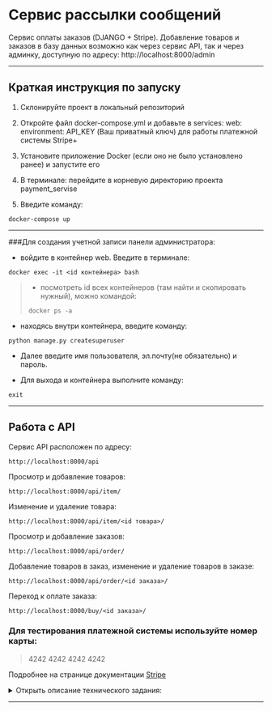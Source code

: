 # Сервис рассылки сообщений

Сервис оплаты заказов (DJANGO + Stripe).
Добавление товаров и заказов в базу данных возможно как через сервис API, так и через админку, доступную по адресу:
http://localhost:8000/admin

***

## Краткая инструкция по запуску

1. Склонируйте проект в локальный репозиторий

2. Откройте файл docker-compose.yml и добавьте в services: web: environment: API_KEY (Ваш приватный ключ) 
для работы платежной системы Stripe+

3. Установите приложение Docker (если оно не было установлено ранее) и запустите его

4. В терминале: перейдите в корневую директорию проекта payment_servise

5. Введите команду:

```
docker-compose up
```

***

###Для создания учетной записи панели администратора:

 - войдите в контейнер web. Введите в терминале:
 ```
 docker exec -it <id контейнера> bash 
 ```
  > - посмотреть id всех контейнеров (там найти и скопировать нужный), можно командой:
  > ```
  > docker ps -a
  > ```
 - находясь внутри контейнера, введите команду:
 ```
 python manage.py createsuperuser
 ```
 + Далее введите имя пользователя, эл.почту(не обязательно) и пароль.

 - Для выхода и контейнера выполните команду:
 ```
 exit
 ```

 ***

## Работа с API

Сервис API расположен по адресу:

```
http://localhost:8000/api
```
Просмотр и добавление товаров:
```
http://localhost:8000/api/item/
```
Изменение и удаление товара:
```
http://localhost:8000/api/item/<id товара>/
```
Просмотр и добавление заказов:
```
http://localhost:8000/api/order/
```
Добавление товаров в заказ, изменение и удаление товаров в заказе:
```
http://localhost:8000/api/order/<id заказа>/
```
Переход к оплате заказа:
```
http://localhost:8000/buy/<id заказа>/
```

### Для тестирования платежной системы используйте номер карты:
> 4242 4242 4242 4242

Подробнее на странице документации [Stripe](https://stripe.com/docs/testing)


<details>
<summary>Открыть описание технического задания:</summary>

[Ссылка на задание](https://docs.google.com/document/d/1RqJhk-pRDuAk4pH1uqbY9-8uwAqEXB9eRQWLSMM_9sI/edit?usp=sharing)

## Описание
stripe.com/docs - платёжная система с подробным API и бесплатным тестовым режимом для имитации и тестирования платежей. С помощью python библиотеки stripe можно удобно создавать платежные формы разных видов, сохранять данные клиента, и реализовывать прочие платежные функции.  
Мы предлагаем вам познакомиться с этой прекрасной платежной системой, реализовав простой сервер с одной html страничкой, который общается со Stripe и создает платёжные формы для товаров.   
Для решения нужно использовать Django. Решение бонусных задач даст вам возможность прокачаться и показать свои умения, но это не обязательно.  
Задание

## Задача
Реализовать Django + Stripe API бэкенд со следующим функционалом и условиями:
- Django Модель Item с полями (name, description, price)
- API с двумя методами:
  - GET /buy/{id}, c помощью которого можно получить Stripe Session Id для оплаты выбранного Item. При выполнении этого метода c бэкенда с помощью python библиотеки stripe должен выполняться запрос stripe.checkout.Session.create(...) и полученный session.id выдаваться в результате запроса
  - GET /item/{id}, c помощью которого можно получить простейшую HTML страницу, на которой будет информация о выбранном Item и кнопка Buy. По нажатию на кнопку Buy должен происходить запрос на /buy/{id}, получение session_id и далее  с помощью JS библиотеки Stripe происходить редирект на Checkout форму stripe.redirectToCheckout(sessionId=session_id)
  - Пример реализации можно посмотреть в пунктах 1-3 тут
- Залить решение на Github, описать запуск в Readme.md
- Опубликовать свое решение чтобы его можно было быстро и легко протестировать. Решения доступные только в виде кода на Github получат низкий приоритет при проверке.

## Бонусные задачи
- Запуск используя Docker
- Использование environment variables
- Просмотр Django Моделей в Django Admin панели
- Запуск приложения на удаленном сервере, доступном для тестирования
- Модель Order, в которой можно объединить несколько Item и сделать платёж в Stripe на содержимое Order c общей стоимостью всех Items
- Модели Discount, Tax, которые можно прикрепить к модели Order и связать с соответствующими атрибутами при создании платежа в Stripe - в таком случае они корректно отображаются в Stripe Checkout форме. 
- Добавить поле Item.currency, создать 2 Stripe Keypair на две разные валюты и в зависимости от валюты выбранного товара предлагать оплату в соответствующей валюте
- Реализовать не Stripe Session, а Stripe Payment Intent.

</details>

---
